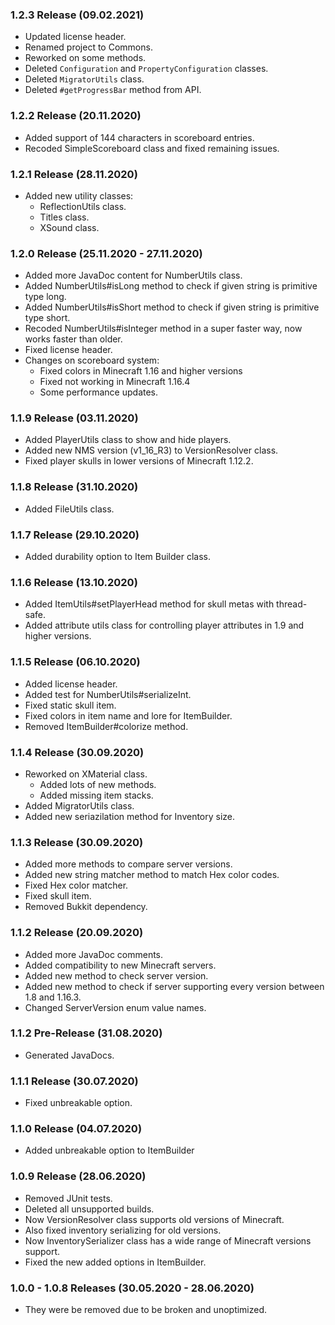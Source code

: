 ### 1.2.3 Release (09.02.2021)
* Updated license header.
* Renamed project to Commons.
* Reworked on some methods.
* Deleted ``Configuration`` and ``PropertyConfiguration`` classes.
* Deleted ``MigratorUtils`` class.
* Deleted ``#getProgressBar`` method from API.

### 1.2.2 Release (20.11.2020)
* Added support of 144 characters in scoreboard entries.
* Recoded SimpleScoreboard class and fixed remaining issues.

### 1.2.1 Release (28.11.2020)
* Added new utility classes:
  * ReflectionUtils class.
  * Titles class.
  * XSound class.

### 1.2.0 Release (25.11.2020 - 27.11.2020)
* Added more JavaDoc content for NumberUtils class.
* Added NumberUtils#isLong method to check if given string is primitive type long.
* Added NumberUtils#isShort method to check if given string is primitive type short.
* Recoded NumberUtils#isInteger method in a super faster way, now works faster than older.
* Fixed license header.
* Changes on scoreboard system:
  * Fixed colors in Minecraft 1.16 and higher versions
  * Fixed not working in Minecraft 1.16.4
  * Some performance updates.

### 1.1.9 Release (03.11.2020)
* Added PlayerUtils class to show and hide players.
* Added new NMS version (v1_16_R3) to VersionResolver class.
* Fixed player skulls in lower versions of Minecraft 1.12.2.

### 1.1.8 Release (31.10.2020)
* Added FileUtils class.

### 1.1.7 Release (29.10.2020)
* Added durability option to Item Builder class.

### 1.1.6 Release (13.10.2020)
* Added ItemUtils#setPlayerHead method for skull metas with thread-safe.
* Added attribute utils class for controlling player attributes in 1.9 and higher versions.

### 1.1.5 Release (06.10.2020)
* Added license header.
* Added test for NumberUtils#serializeInt.
* Fixed static skull item.
* Fixed colors in item name and lore for ItemBuilder.
* Removed ItemBuilder#colorize method.

### 1.1.4 Release (30.09.2020)
* Reworked on XMaterial class.
  * Added lots of new methods.
  * Added missing item stacks.
* Added MigratorUtils class.
* Added new seriazilation method for Inventory size.

### 1.1.3 Release (30.09.2020)
* Added more methods to compare server versions.
* Added new string matcher method to match Hex color codes.
* Fixed Hex color matcher.
* Fixed skull item.
* Removed Bukkit dependency.

### 1.1.2 Release (20.09.2020)
* Added more JavaDoc comments.
* Added compatibility to new Minecraft servers.
* Added new method to check server version.
* Added new method to check if server supporting every version between 1.8 and 1.16.3.
* Changed ServerVersion enum value names.

### 1.1.2 Pre-Release (31.08.2020)
* Generated JavaDocs.

### 1.1.1 Release (30.07.2020)
* Fixed unbreakable option.

### 1.1.0 Release (04.07.2020)
* Added unbreakable option to ItemBuilder

### 1.0.9 Release (28.06.2020)
* Removed JUnit tests.
* Deleted all unsupported builds.
* Now VersionResolver class supports old versions of Minecraft.
* Also fixed inventory serializing for old versions.
* Now InventorySerializer class has a wide range of Minecraft versions support.
* Fixed the new added options in ItemBuilder.

### 1.0.0 - 1.0.8 Releases (30.05.2020 - 28.06.2020)
* They were be removed due to be broken and unoptimized.